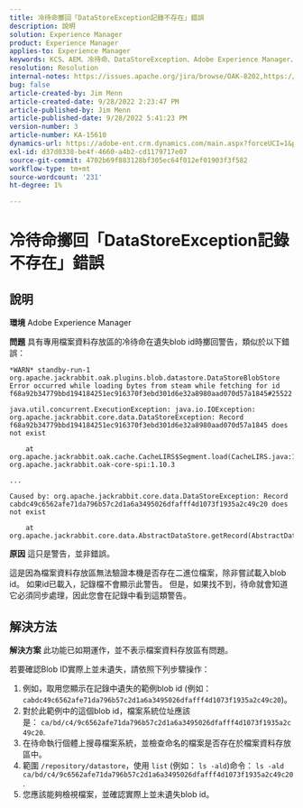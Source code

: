 ```yaml
---
title: 冷待命擲回「DataStoreException記錄不存在」錯誤
description: 說明
solution: Experience Manager
product: Experience Manager
applies-to: Experience Manager
keywords: KCS、AEM、冷待命、DataStoreException、Adobe Experience Manager、記錄不存在、錯誤、警告、警告
resolution: Resolution
internal-notes: https://issues.apache.org/jira/browse/OAK-8202,https://jira.corp.adobe.com/browse/GRANITE-11668
bug: false
article-created-by: Jim Menn
article-created-date: 9/28/2022 2:23:47 PM
article-published-by: Jim Menn
article-published-date: 9/28/2022 5:41:23 PM
version-number: 3
article-number: KA-15610
dynamics-url: https://adobe-ent.crm.dynamics.com/main.aspx?forceUCI=1&pagetype=entityrecord&etn=knowledgearticle&id=5e521024-393f-ed11-9db1-0022480866ad
exl-id: d37d0338-be4f-4660-a4b2-cd1179717e07
source-git-commit: 4702b69f883128bf305ec64f012ef01903f3f582
workflow-type: tm+mt
source-wordcount: '231'
ht-degree: 1%

---
```


# 冷待命擲回「DataStoreException記錄不存在」錯誤

## 說明


<b>環境</b>
Adobe Experience Manager

<b>問題</b>
具有專用檔案資料存放區的冷待命在遺失blob id時擲回警告，類似於以下錯誤：


```
*WARN* standby-run-1 org.apache.jackrabbit.oak.plugins.blob.datastore.DataStoreBlobStore Error occurred while loading bytes from steam while fetching for id f68a92b34779bbd194184251ec916370f3ebd301d6e32a8980aad070d57a1845#25522

java.util.concurrent.ExecutionException: java.io.IOException: org.apache.jackrabbit.core.data.DataStoreException: Record f68a92b34779bbd194184251ec916370f3ebd301d6e32a8980aad070d57a1845 does not exist

    at org.apache.jackrabbit.oak.cache.CacheLIRS$Segment.load(CacheLIRS.java:1017) org.apache.jackrabbit.oak-core-spi:1.10.3

...

Caused by: org.apache.jackrabbit.core.data.DataStoreException: Record cabdc49c6562afe71da796b57c2d1a6a3495026dfafff4d1073f1935a2c49c20 does not exist

    at org.apache.jackrabbit.core.data.AbstractDataStore.getRecord(AbstractDataStore.java:59)
```


<b>原因</b>
這只是警告，並非錯誤。

這是因為檔案資料存放區無法驗證本機是否存在二進位檔案，除非嘗試載入blob id。
如果id已載入，記錄檔不會顯示此警告。
但是，如果找不到，待命就會知道它必須同步處理，因此您會在記錄中看到這類警告。


## 解決方法


<b>解決方案</b>
此功能已如期運作，並不表示檔案資料存放區有問題。

若要確認Blob ID實際上並未遺失，請依照下列步驟操作：

1. 例如，取用您顯示在記錄中遺失的範例blob id (例如： `cabdc49c6562afe71da796b57c2d1a6a3495026dfafff4d1073f1935a2c49c20`)。
2. 對於此範例中的這個blob id，檔案系統位址應該是： `ca/bd/c4/9c6562afe71da796b57c2d1a6a3495026dfafff4d1073f1935a2c49c20`.
3. 在待命執行個體上搜尋檔案系統，並檢查命名的檔案是否存在於檔案資料存放區中。
4. 範圍 `/repository/datastore`，使用 `list` (例如： `ls -ald`)命令： `ls -ald ca/bd/c4/9c6562afe71da796b57c2d1a6a3495026dfafff4d1073f1935a2c49c20`.
5. 您應該能夠檢視檔案，並確認實際上並未遺失blob id。
